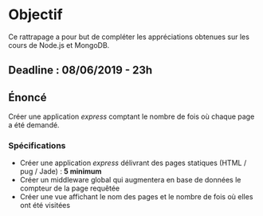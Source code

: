 # Objectif
Ce rattrapage a pour but de compléter les appréciations obtenues sur les cours de Node.js et MongoDB.

## Deadline : 08/06/2019 - 23h
## Énoncé
Créer une application _express_ comptant le nombre de fois où chaque page a été demandé.
### Spécifications
- Créer une application _express_ délivrant des pages statiques (HTML / pug / Jade) : __5 minimum__
- Créer un middleware global qui augmentera en base de données le compteur de la page requêtée
- Créer une vue affichant le nom des pages et le nombre de fois où elles ont été visitées
